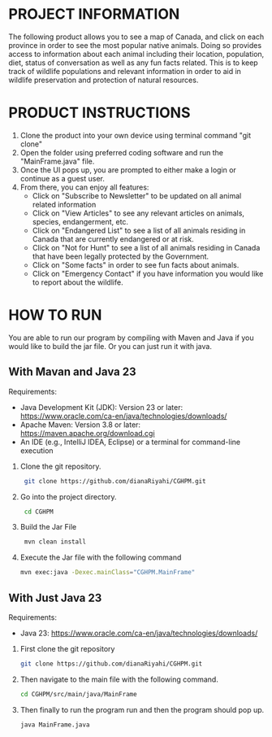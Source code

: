 # PROJECT INFORMATION

The following product allows you to see a map of Canada, and click on each province in order to see the most popular native animals. Doing so provides access to information about each animal including their location, population, diet, status of conversation as well as any fun facts related. This is to keep track of wildlife populations and relevant information in order to aid in wildlife preservation and protection of natural resources.

# PRODUCT INSTRUCTIONS

1. Clone the product into your own device using terminal command "git clone"
2. Open the folder using preferred coding software and run the "MainFrame.java" file.
3. Once the UI pops up, you are prompted to either make a login or continue as a guest user. 
4. From there, you can enjoy all features:
   - Click on "Subscribe to Newsletter" to be updated on all animal related information
   - Click on "View Articles" to see any relevant articles on animals, species, endangerment, etc.
   -  Click on "Endangered List" to see a list of all animals residing in Canada that are currently endangered or at risk.
   -  Click on "Not for Hunt" to see a list of all animals residing in Canada that have been legally protected by the Government.
   -  Click on "Some facts" in order to see fun facts about animals.
   -  Click on "Emergency Contact" if you have information you would like to report about the wildlife.

# HOW TO RUN
You are able to run our program by compiling with Maven and Java if you would like to build the jar file. Or you can just run it with java.

## With Mavan and Java 23
Requirements: 
- Java Development Kit (JDK): Version 23 or later: https://www.oracle.com/ca-en/java/technologies/downloads/ 
- Apache Maven: Version 3.8 or later: https://maven.apache.org/download.cgi 
- An IDE (e.g., IntelliJ IDEA, Eclipse) or a terminal for command-line execution

1. Clone the git repository.
   ```bash
    git clone https://github.com/dianaRiyahi/CGHPM.git
    ```
2. Go into the project directory.
   ```bash
    cd CGHPM
   ```
3. Build the Jar File
   ```bash
    mvn clean install
   ```
4. Execute the Jar file with the following command
    ```bash
    mvn exec:java -Dexec.mainClass="CGHPM.MainFrame"
    ```

## With Just Java 23 <a name="J"></a>
Requirements: 
- Java 23: https://www.oracle.com/ca-en/java/technologies/downloads/
  
1. First clone the git repository
    ```bash
    git clone https://github.com/dianaRiyahi/CGHPM.git
    ```
2. Then navigate to the main file with the following command.
    ```bash
    cd CGHPM/src/main/java/MainFrame
    ```
3.  Then finally to run the program run and then the program should pop up.
    ```bash
    java MainFrame.java
    ```

